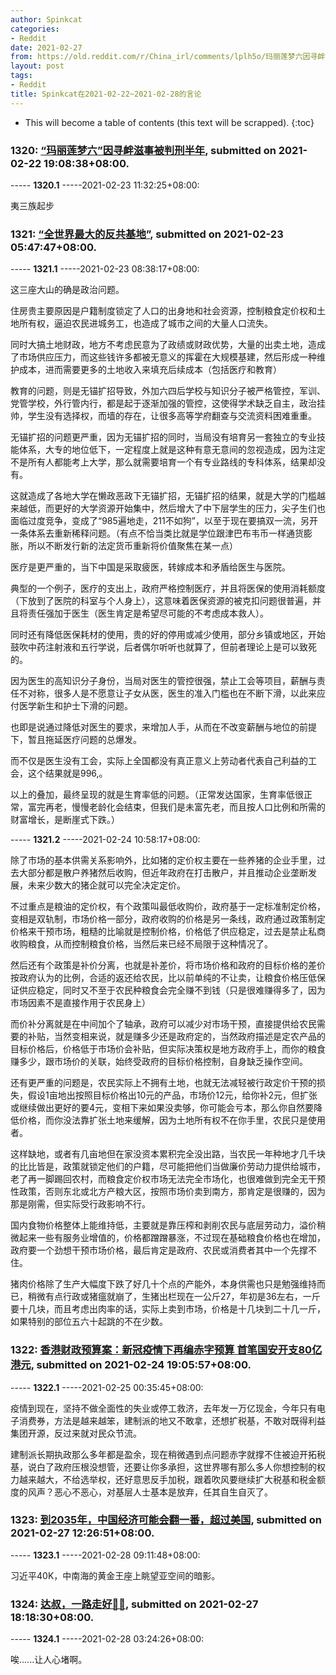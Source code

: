 ```yaml
---
author: Spinkcat
categories:
- Reddit
date: 2021-02-27
from: https://old.reddit.com/r/China_irl/comments/lplh5o/玛丽莲梦六因寻衅滋事被判刑半年/
layout: post
tags:
- Reddit
title: Spinkcat在2021-02-22~2021-02-28的言论
---
```


* This will become a table of contents (this text will be scrapped).
{:toc}

### 1320: [“玛丽莲梦六”因寻衅滋事被判刑半年](https://old.reddit.com/r/China_irl/comments/lplh5o/玛丽莲梦六因寻衅滋事被判刑半年/), submitted on 2021-02-22 19:08:38+08:00.

----- __1320.1__ -----2021-02-23 11:32:25+08:00:

夷三族起步

### 1321: [“全世界最大的反共基地”](https://old.reddit.com/r/China_irl/comments/lq0xim/全世界最大的反共基地/), submitted on 2021-02-23 05:47:47+08:00.

----- __1321.1__ -----2021-02-23 08:38:17+08:00:

这三座大山的确是政治问题。

住房贵主要原因是户籍制度锁定了人口的出身地和社会资源，控制粮食定价权和土地所有权，逼迫农民进城务工，也造成了城市之间的大量人口流失。

同时大搞土地财政，地方不考虑民意为了政绩或财政优势，大量的出卖土地，造成了市场供应压力，而这些钱许多都被无意义的挥霍在大规模基建，然后形成一种维护成本，进而需要更多的土地收入来填充后续成本（包括医疗和教育）

教育的问题，则是无锚扩招导致，外加六四后学校与知识分子被严格管控，军训、党管学校，外行管内行，都是起于逐渐加强的管控，这使得学术缺乏自主，政治挂帅，学生没有选择权，而墙的存在，让很多高等学府翻查与交流资料困难重重。

无锚扩招的问题更严重，因为无锚扩招的同时，当局没有培育另一套独立的专业技能体系，大专的地位低下，一定程度上就是这种有意无意间的忽视造成，因为注定不是所有人都能考上大学，那么就需要培育一个有专业路线的专科体系，结果却没有。

这就造成了各地大学在懒政恶政下无锚扩招，无锚扩招的结果，就是大学的门槛越来越低，而更好的大学资源开始集中，然后增大了中下层学生的压力，尖子生们也面临过度竞争，变成了“985遍地走，211不如狗”，以至于现在要搞双一流，另开一条体系去重新稀释问题。（有点不恰当类比就是学位跟津巴布韦币一样通货膨胀，所以不断发行新的法定货币重新将价值聚焦在某一点）

医疗是更严重的，当下中国是采取疲医，转嫁成本和矛盾给医生与医院。

典型的一个例子，医疗的支出上，政府严格控制医疗，并且将医保的使用消耗额度（下放到了医院的科室与个人身上），这意味着医保资源的被克扣问题很普遍，并且将责任强加于医生（医生肯定是希望尽可能的不考虑成本救人）。

同时还有降低医保耗材的使用，贵的好的停用或减少使用，部分乡镇或地区，开始鼓吹中药注射液和五行学说，后者偶尔听听也就算了，但前者理论上是可以致死的。

因为医生的高知识分子身份，当局对医生的管控很强，禁止工会等项目，薪酬与责任不对称，很多人是不愿意让子女从医，医生的准入门槛也在不断下滑，以此来应付医学新生和护士下滑的问题。

也即是说通过降低对医生的要求，来增加人手，从而在不改变薪酬与地位的前提下，暂且拖延医疗问题的总爆发。

而不仅是医生没有工会，实际上全国都没有真正意义上劳动者代表自己利益的工会，这个结果就是996,。

以上的叠加，最终呈现的就是生育率低的问题。（正常发达国家，生育率低很正常，富完再老，慢慢老龄化会结束，但我们是未富先老，而且按人口比例和所需的财富增长，是断崖式下跌。）

----- __1321.2__ -----2021-02-24 10:58:17+08:00:

除了市场的基本供需关系影响外，比如猪的定价权主要在一些养猪的企业手里，过去大部分都是散户养猪然后收购，但近年政府在打击散户，并且推动企业垄断发展，未来少数大的猪企就可以完全决定定价。

不过重点是粮油的定价权，有个政策叫最低收购价，政府基于一定标准制定价格，变相是双轨制，市场价格一部分，政府收购的价格是另一条线，政府通过政策制定价格来干预市场，粗糙的比喻就是控制价格，价格低了供应稳定，过去是禁止私商收购粮食，从而控制粮食价格，当然后来已经不局限于这种情况了。

然后还有个政策是补价分离，也就是补差价，将市场价格和政府的目标价格的差价按政府认为的比例，合适的返还给农民，比以前单纯的不让卖，让粮食价格压低保证供应稳定，同时又不至于农民种粮食会完全赚不到钱（只是很难赚得多了，因为市场因素不是直接作用于农民身上）

而价补分离就是在中间加个了轴承，政府可以减少对市场干预，直接提供给农民需要的补贴，当然变相来说，就是赚多少还是政府定的，当然政府描述是定农产品的目标价格后，价格低于市场价会补贴，但实际决策权是地方政府手上，而你的粮食赚多少，跟市场价的关联，始终受政府的目标价格控制，自身缺乏操作空间。

还有更严重的问题是，农民实际上不拥有土地，也就无法减轻被行政定价干预的损失，假设1亩地出按照目标价格出10元的产品，市场价12元，给你补2元，但扩张或继续做出更好的要4元，变相下来如果没卖够，你可能会亏本，那么你自然要降低价格，而你没法靠扩张土地来缓解，因为土地所有权不在你手里，农民只是使用者。

这样缺地，或者有几亩地但在家没资本累积完全没出路，当农民一年种地才几千块的比比皆是，政策就锁定他们的户籍，尽可能把他们当做廉价劳动力提供给城市，老了再一脚踢回农村，而粮食定价权市场无法完全市场化，也很难做到完全无干预性政策，否则东北或北方产粮大区，按照市场价卖到南方，那肯定是很赚的，因为那是刚需，但实际受行政影响不行。

国内食物价格整体上能维持低，主要就是靠压榨和剥削农民与底层劳动力，溢价稍微起来一些有服务业增值的，价格都蹭蹭暴涨，不过现在基础粮食价格也在增加，政府要一个劲想干预市场价格，最后肯定是政府、农民或消费者其中一个先撑不住。

猪肉价格除了生产大幅度下跌了好几十个点的产能外，本身供需也只是勉强维持而已，稍微有点行政或猪瘟就崩了，生猪出栏现在一公斤27，年初是36左右，一斤要十几块，而且考虑出肉率的话，实际上卖到市场，价格是十几块到二十几一斤，如果特别的部位五六十起跳的不在少数。

### 1322: [香港财政预算案：新冠疫情下再编赤字预算 首笔国安开支80亿港元](https://old.reddit.com/r/China_irl/comments/lra8sn/香港财政预算案新冠疫情下再编赤字预算_首笔国安开支80亿港元/), submitted on 2021-02-24 19:05:57+08:00.

----- __1322.1__ -----2021-02-25 00:35:45+08:00:

疫情到现在，坚持不做全面性的失业或停工救济，去年发一万亿现金，今年只有电子消费券，方法是越来越笨，建制派的地又不敢拿，还想扩税基，不敢对既得利益集团开源，反过来就对民众节流。

建制派长期执政那么多年都是盈余，现在稍微遇到点问题赤字就撑不住被迫开拓税基，说白了政府压根没想管，还要让你多承担，这世界哪有那么多人你想控制的权力越来越大，不给选举权，还好意思反手加税，跟着吹风要继续扩大税基和税金额度的风声？恶心不恶心，对基层人士基本是放弃，任其自生自灭了。

### 1323: [到2035年，中国经济可能会翻一番，超过美国](https://old.reddit.com/r/China_irl/comments/ltg6zx/到2035年中国经济可能会翻一番超过美国/), submitted on 2021-02-27 12:26:51+08:00.

----- __1323.1__ -----2021-02-28 09:11:48+08:00:

习近平40K，中南海的黄金王座上眺望亚空间的暗影。

### 1324: [达叔，一路走好🙏🏻](https://old.reddit.com/r/China_irl/comments/ltl7p3/达叔一路走好/), submitted on 2021-02-27 18:18:30+08:00.

----- __1324.1__ -----2021-02-28 03:24:26+08:00:

唉......让人心堵啊。


